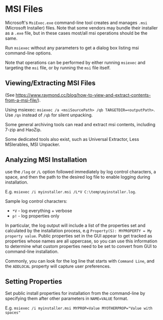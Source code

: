 # MSI Files
Microsoft's `MsiExec.exe` command-line tool creates and manages `.msi` (Microsoft Installer) files. Note that some vendors may bundle their installer as a `.exe` file, but in these cases most/all msi operations should be the same.

Run `msiexec` without any parameters to get a dialog box listing msi command-line options.

Note that operations can be performed by either running `msiexec` and targeting the `msi` file, or by running the `msi` file itself.

## Viewing/Extracting MSI Files
(See https://www.raymond.cc/blog/how-to-view-and-extract-contents-from-a-msi-file/).

Using msiexec: `msiexec /a <msiSourcePath> /qb TARGETDIR=<outputPath>`. Use `/qn` instead of `/qb` for silent unpacking.

Some general archiving tools can read and extract msi contents, including 7-zip and HaoZip.

Some dedicated tools also exist, such as Universal Extractor, Less MSIerables, MSI Unpacker.

## Analyzing MSI Installation
use the `/log` or `/L` option followed immediately by log control characters, a space, and then the path to the desired log file to enable logging during installation.

E.g. `msiexec /i myinstaller.msi /L*V C:\temp\myinstaller.log`.

Sample log control characters:

* `*V` - log everything + verbose
* `p!` - log properties only

In particular, the log output will include a list of the properties set and calculated by the installation process, e.g `Property(S): MYPROPERTY = My property value`. Public properties set in the GUI appear to get tracked as properties whose names are all uppercase, so you can use this information to determine what custom properties need to be set to convert from GUI to command-line installation.

Commonly, you can look for the log line that starts with `Command Line`, and the `ADDLOCAL` property will capture user preferences.

## Setting Properties
Set public install properties for installation from the command-line by specifying them after other parameters in `NAME=VALUE` format.

E.g. `msiexec /i myinstaller.msi MYPROP=Value MYOTHERPROP="Value with spaces"`
